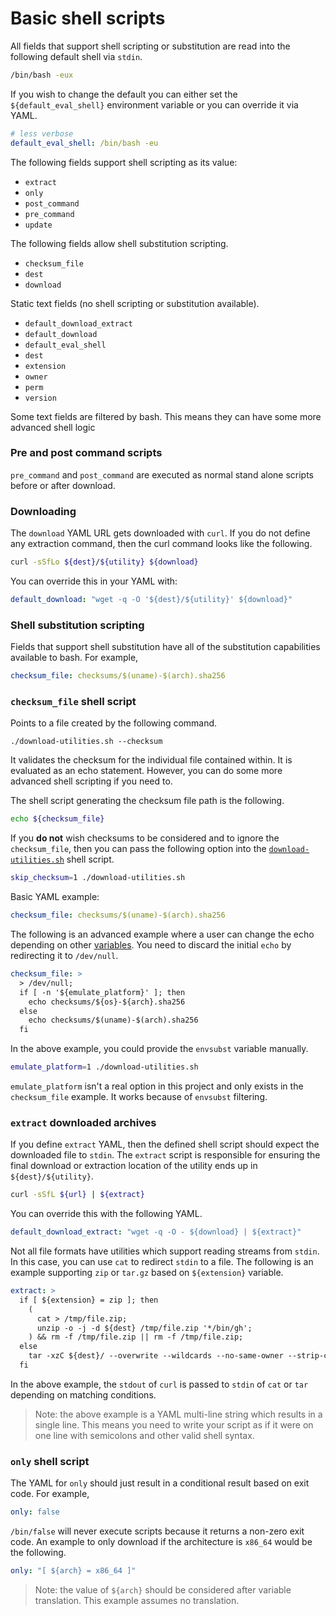 # Basic shell scripts

All fields that support shell scripting or substitution are read into the
following default shell via `stdin`.

```bash
/bin/bash -eux
```

If you wish to change the default you can either set the `${default_eval_shell}`
environment variable or you can override it via YAML.

```yaml
# less verbose
default_eval_shell: /bin/bash -eu
```

The following fields support shell scripting as its value:

- `extract`
- `only`
- `post_command`
- `pre_command`
- `update`

The following fields allow shell substitution scripting.

- `checksum_file`
- `dest`
- `download`

Static text fields (no shell scripting or substitution available).

- `default_download_extract`
- `default_download`
- `default_eval_shell`
- `dest`
- `extension`
- `owner`
- `perm`
- `version`

Some text fields are filtered by bash.  This means they can have some more
advanced shell logic

### Pre and post command scripts

`pre_command` and `post_command` are executed as normal stand alone scripts
before or after download.

### Downloading

The `download` YAML URL gets downloaded with `curl`.  If you do not define any
extraction command, then the curl command looks like the following.

```bash
curl -sSfLo ${dest}/${utility} ${download}
```

You can override this in your YAML with:

```yaml
default_download: "wget -q -O '${dest}/${utility}' ${download}"
```

### Shell substitution scripting

Fields that support shell substitution have all of the substitution capabilities
available to bash.  For example,

```yaml
checksum_file: checksums/$(uname)-$(arch).sha256
```

### `checksum_file` shell script

Points to a file created by the following command.

    ./download-utilities.sh --checksum

It validates the checksum for the individual file contained within.  It is
evaluated as an echo statement.  However, you can do some more advanced shell
scripting if you need to.

The shell script generating the checksum file path is the following.

```bash
echo ${checksum_file}
```

If you **do not** wish checksums to be considered and to ignore the
`checksum_file`, then you can pass the following option into the
[`download-utilities.sh`](../download-utilities.sh) shell script.

```bash
skip_checksum=1 ./download-utilities.sh
```

Basic YAML example:

```yaml
checksum_file: checksums/$(uname)-$(arch).sha256
```

The following is an advanced example where a user can change the echo depending
on other [variables](yaml-spec.md).  You need to discard the initial `echo` by
redirecting it to `/dev/null`.

```yaml
checksum_file: >
  > /dev/null;
  if [ -n '${emulate_platform}' ]; then
    echo checksums/${os}-${arch}.sha256
  else
    echo checksums/$(uname)-$(arch).sha256
  fi
```

In the above example, you could provide the `envsubst` variable manually.

```bash
emulate_platform=1 ./download-utilities.sh
```

`emulate_platform` isn't a real option in this project and only exists in the
`checksum_file` example.  It works because of `envsubst` filtering.

### `extract` downloaded archives

If you define `extract` YAML, then the defined shell script should expect the
downloaded file to `stdin`.  The `extract` script is responsible for ensuring
the final download or extraction location of the utility ends up in
`${dest}/${utility}`.

```bash
curl -sSfL ${url} | ${extract}
```

You can override this with the following YAML.

```yaml
default_download_extract: "wget -q -O - ${download} | ${extract}"
```

Not all file formats have utilities which support reading streams from `stdin`.
In this case, you can use `cat` to redirect `stdin` to a file.  The following is
an example supporting `zip` or `tar.gz` based on `${extension}` variable.

```yaml
extract: >
  if [ ${extension} = zip ]; then
    (
      cat > /tmp/file.zip;
      unzip -o -j -d ${dest} /tmp/file.zip '*/bin/gh';
    ) && rm -f /tmp/file.zip || rm -f /tmp/file.zip;
  else
    tar -xzC ${dest}/ --overwrite --wildcards --no-same-owner --strip-components=2 '*/bin/gh';
  fi
```

In the above example, the `stdout` of `curl` is passed to `stdin` of `cat` or
`tar` depending on matching conditions.

> Note: the above example is a YAML multi-line string which results in a single
> line.  This means you need to write your script as if it were on one line with
> semicolons and other valid shell syntax.

### `only` shell script

The YAML for `only` should just result in a conditional result based on exit
code.  For example,

```yaml
only: false
```

`/bin/false` will never execute scripts because it returns a non-zero exit code.
An example to only download if the architecture is `x86_64` would be the
following.

```yaml
only: "[ ${arch} = x86_64 ]"
```

> Note: the value of `${arch}` should be considered after variable translation.
> This example assumes no translation.
